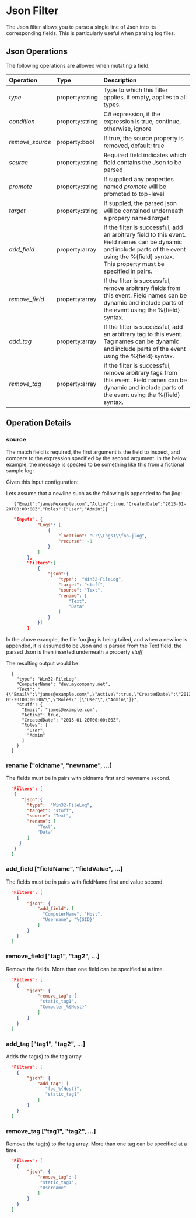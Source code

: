 # Json Filter
The Json filter allows you to parse a single line of Json into its corresponding fields.  This is
particularly useful when parsing log files.

## Json Operations
The following operations are allowed when mutating a field.

| Operation       |     Type        | Description                                                            
| :---------------|:----------------|:-----------------------------------------------------------------------|
| *type*          | property:string |Type to which this filter applies, if empty, applies to all types.
| *condition*     | property:string |C# expression, if the expression is true, continue, otherwise, ignore
| *remove_source* | property:bool   |If true, the source property is removed, default: true
| *source*        | property:string |Required field indicates which field contains the Json to be parsed
| *promote*       | property:string |If supplied any properties named *promote* will be promoted to top-level
| *target*        | property:string |If suppled, the parsed json will be contained underneath a propery named *target*
| *add_field*     | property:array  |If the filter is successful, add an arbitrary field to this event.  Field names can be dynamic and include parts of the event using the %{field} syntax.  This property must be specified in pairs.                                    
| *remove_field*  | property:array  |If the filter is successful, remove arbitrary fields from this event.  Field names can be dynamic and include parts of the event using the %{field} syntax.                                
| *add_tag*       | property:array  |If the filter is successful, add an arbitrary tag to this event.  Tag names can be dynamic and include parts of the event using the %{field} syntax.                                  
| *remove_tag*    | property:array  |If the filter is successful, remove arbitrary tags from this event.  Field names can be dynamic and include parts of the event using the %{field} syntax.                          

## Operation Details
### source 
The match field is required, the first argument is the field to inspect, and compare to the expression specified by the second
argument.  In the below example, the message is spected to be something like this from a fictional sample log:

Given this input configuration:

Lets assume that a newline such as the following is appended to foo.jlog:
```
   {"Email":"james@example.com","Active":true,"CreatedDate":"2013-01-20T00:00:00Z","Roles":["User","Admin"]}
```

```json
   "Inputs": {
            "Logs": [
                {
                    "location": "C:\\Logs1\\foo.jlog",
                    "recurse": -1
                }
            ]
        },
        "Filters":[  
            {  
                "json":{  
                    "type":  "Win32-FileLog",                   
                    "target": "stuff",
                    "source": "Text",
                    "rename": [
                        "Text",
                        "Data"
                    ]                   
                }
            }]
        }       
```

In the above example, the file foo.jlog is being tailed, and when a newline is appended, it is assumed
to be Json and is parsed from the Text field, the parsed Json is then inserted underneath a property *stuff*

The resulting output would be:
```
  {
    "type": "Win32-FileLog",
    "ComputerName": "dev.mycompany.net",
    "Text": "{\"Email\":\"james@example.com\",\"Active\":true,\"CreatedDate\":\"2013-01-20T00:00:00Z\",\"Roles\":[\"User\",\"Admin\"]}",
    "stuff": {
      "Email": "james@example.com",
      "Active": true,
      "CreatedDate": "2013-01-20T00:00:00Z",
      "Roles": [
        "User",
        "Admin"
      ]
    }
  }
```
### rename ["oldname", "newname", ...]
The fields must be in pairs with oldname first and newname second.
```json
  "Filters": [     
   {
	  "json":{  
        "type":  "Win32-FileLog",                   
        "target": "stuff",
        "source": "Text",
        "rename": [
            "Text",
            "Data"
        ]                   
     } 
   }     
  ]
```
### add_field ["fieldName", "fieldValue", ...]
The fields must be in pairs with fieldName first and value second.
```json
  "Filters": [     
    {
		"json": {      			
			"add_field": [
              "ComputerName", "Host",
              "Username", "%{SID}"				         
			]
		}                
    }     
  ]
```

### remove_field ["tag1", "tag2", ...]
Remove the fields.  More than one field can be specified at a time.
```json
  "Filters": [     
    {
		"json": {      			
			"remove_tag": [             
             "static_tag1",
             "Computer_%{Host}"
			]
		}                
    }     
  ]
```


### add_tag ["tag1", "tag2", ...]
Adds the tag(s) to the tag array.
```json
  "Filters": [     
    {
		"json": {      			
			"add_tag": [
               "foo_%{Host}",
			   "static_tag1"      
			]
		}                
    }     
  ]
```

### remove_tag ["tag1", "tag2", ...]
Remove the tag(s) to the tag array.  More than one tag can be specified at a time.
```json
  "Filters": [     
    {
		"json": {      			
			"remove_tag": [             
             "static_tag1",
             "Username"
			]
		}                
    }     
  ]
```
